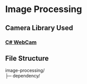 # Image Processing

## Camera Library Used

### [C# WebCam](https://github.com/rockstardev/csharpWebCam)

## File Structure 

image-processing/  
├─ dependency/  
